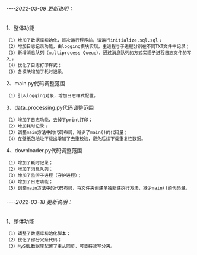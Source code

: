 ###### ----2022-03-09 更新说明：

1、整体功能

    （1）增加了数据库初始化，首次运行程序前，请运行initialize.sql.sql；
    （2）增加日志记录功能，由logging模块实现，主进程与子进程分别在不同TXT文件中记录；
    （3）新增消息队列（multiprocess Queue），通过消息队列的方式实现子进程日志文件的写入；
    （4）优化了日志打印样式；
    （5）各模块增加了耗时记录。
2、main.py代码调整范围

    （1）引入logging对象，增加日志样式配置。
3、data_processing.py代码调整范围

    （1）增加了日志功能，去掉了print打印；
    （2）增加耗时记录；
    （3）调整main方法中的代码布局，减少了main()的代码量；
    （4）在壁纸包地址下载出增加了去重校验，避免后续下载重复性数据。
4、downloader.py代码调整范围

    （1）增加了耗时记录；
    （2）增加了消息队列；
    （3）增加了监听子进程（守护进程）；
    （4）增加了日志功能；
    （5）调整main方法中的代码布局，将文件夹创建单独新建执行方法，减少main()的代码量。

###### ----2022-03-18 更新说明：

1、整体功能

    （1）调整了数据库初始化脚本；
    （2）优化了部分冗余代码；
    （3）MySQL数据库配置了主从同步，可支持读写分离。
